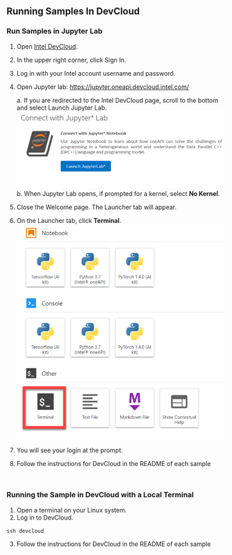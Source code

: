 ## Running Samples In DevCloud 
### Run Samples in Jupyter Lab
1.	Open [Intel DevCloud](https://software.intel.com/content/www/us/en/develop/tools/devcloud.html).
2.	In the upper right corner, click Sign In.
3.	Log in with your Intel account username and password.
4.	Open Jupyter lab: https://jupyter.oneapi.devcloud.intel.com/

    a.	If you are redirected to the Intel DevCloud page, scroll to the bottom and select Launch Jupyter Lab.
![](images/jupyter-button.png)
    b.  When Jupyter Lab opens, if prompted for a kernel, select **No Kernel**.
5.	Close the Welcome page. The Launcher tab will appear.
6.  On the Launcher tab, click **Terminal**.
![](images/jupyter-terminal.png)

7.	You will see your login at the prompt.
8.	Follow the instructions for DevCloud in the README of each sample

 
### Running the Sample in DevCloud with a Local Terminal
1.	Open a terminal on your Linux system.
2.	Log in to DevCloud.
```
ssh devcloud
```
3.	Follow the instructions for DevCloud in the README of each sample


